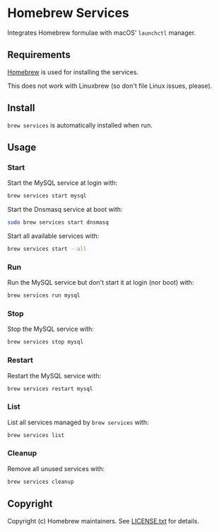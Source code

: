 # Homebrew Services

Integrates Homebrew formulae with macOS' `launchctl` manager.

## Requirements

[Homebrew](https://github.com/Homebrew/brew) is used for installing the services.

This does not work with Linuxbrew (so don't file Linux issues, please).

## Install

`brew services` is automatically installed when run.

## Usage

### Start

Start the MySQL service at login with:

```bash
brew services start mysql
```

Start the Dnsmasq service at boot with:

```bash
sudo brew services start dnsmasq
```

Start all available services with:

```bash
brew services start --all
```

### Run

Run the MySQL service but don't start it at login (nor boot) with:

```bash
brew services run mysql
```

### Stop

Stop the MySQL service with:

```bash
brew services stop mysql
```

### Restart

Restart the MySQL service with:

```bash
brew services restart mysql
```

### List

List all services managed by `brew services` with:

```bash
brew services list
```

### Cleanup

Remove all unused services with:

```bash
brew services cleanup
```

## Copyright

Copyright (c) Homebrew maintainers. See [LICENSE.txt](https://github.com/Homebrew/homebrew-services/blob/master/LICENSE.txt) for details.
